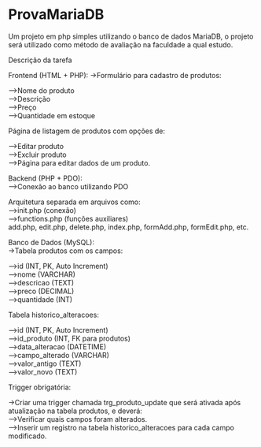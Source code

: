 # ProvaMariaDB
Um projeto em php simples utilizando o banco de dados MariaDB, o projeto será utilizado como método de avaliação na faculdade a qual estudo.

Descrição da tarefa

Frontend (HTML + PHP):
->Formulário para cadastro de produtos:

-->Nome do produto  
-->Descrição  
-->Preço  
-->Quantidade em estoque  

Página de listagem de produtos com opções de:

-->Editar produto  
-->Excluir produto  
-->Página para editar dados de um produto.  

Backend (PHP + PDO):  
-->Conexão ao banco utilizando PDO  

Arquitetura separada em arquivos como:  
-->init.php (conexão)  
-->functions.php (funções auxiliares)  
add.php, edit.php, delete.php, index.php, formAdd.php, formEdit.php, etc.  

Banco de Dados (MySQL):  
->Tabela produtos com os campos:

-->id (INT, PK, Auto Increment)  
-->nome (VARCHAR)  
-->descricao (TEXT)  
-->preco (DECIMAL)  
-->quantidade (INT)  

Tabela historico_alteracoes:

-->id (INT, PK, Auto Increment)  
-->id_produto (INT, FK para produtos)  
-->data_alteracao (DATETIME)  
-->campo_alterado (VARCHAR)  
-->valor_antigo (TEXT)  
-->valor_novo (TEXT)  

Trigger obrigatória:

->Criar uma trigger chamada trg_produto_update que será ativada após atualização na tabela produtos, e deverá:  
-->Verificar quais campos foram alterados.  
-->Inserir um registro na tabela historico_alteracoes para cada campo modificado.